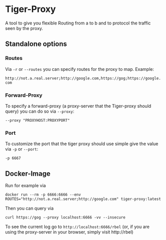# Tiger-Proxy

A tool to give you flexible Routing from a to b and to protocol the traffic seen by the proxy.

## Standalone options


### Routes

Via `-r` or `--routes` you can specify routes for the proxy to map.
Example: 

`http://not.a.real.server;http://google.com,https://gog;https://google.com`

### Forward-Proxy

To specify a forward-proxy (a proxy-server that the Tiger-proxy should query) you can do so via `--proxy`:

`--proxy "PROXYHOST:PROXYPORT"`

### Port

To customize the port that the tiger proxy should use simple give the value via `-p` or `--port`:

`-p 6667`

## Docker-Image

Run for example via 

`docker run --rm -p 6666:6666 --env ROUTES="http://not.a.real.server;http://google.com" tiger-proxy:latest`

Then you can query via 

`curl https://gog --proxy localhost:6666 -vv --insecure`

To see the current log go to `http://localhost:6666/rbel` (or, if you are using the proxy-server in your browser, simply visit http://rbel)
